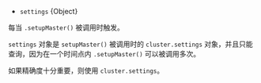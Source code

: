 <!-- YAML
added: v0.7.1
-->

* `settings` {Object}

每当 `.setupMaster()` 被调用时触发。

`settings` 对象是 `setupMaster()` 被调用时的 `cluster.settings` 对象，并且只能查询，因为在一个时间点内 `.setupMaster()` 可以被调用多次。

如果精确度十分重要，则使用 `cluster.settings`。

